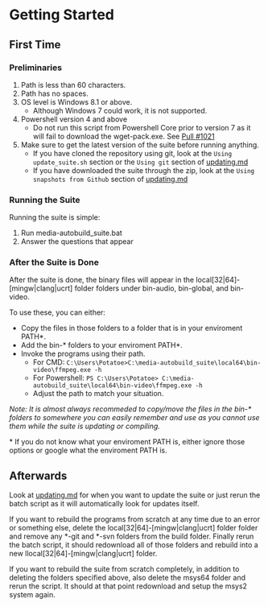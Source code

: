 # Getting Started

## First Time

### Preliminaries

1. Path is less than 60 characters.
2. Path has no spaces.
3. OS level is Windows 8.1 or above.
    - Although Windows 7 could work, it is not supported.
4. Powershell version 4 and above
    - Do not run this script from Powershell Core prior to version 7 as it will fail to download the wget-pack.exe. See [Pull #1021](https://github.com/m-ab-s/media-autobuild_suite/pull/1021)
5. Make sure to get the latest version of the suite before running anything.
    - If you have cloned the repository using git, look at the `Using update_suite.sh` section or the `Using git` section of [updating.md](./updating.md#using-git)
    - If you have downloaded the suite through the zip, look at the `Using snapshots from Github` section of [updating.md](./updating.md#using-snapshots-from-github#using-snapshots-from-github)

### Running the Suite

Running the suite is simple:

1. Run media-autobuild_suite.bat
2. Answer the questions that appear

### After the Suite is Done

After the suite is done, the binary files will appear in the local[32|64]-[mingw|clang|ucrt] folder folders under bin-audio, bin-global, and bin-video.

To use these, you can either:

- Copy the files in those folders to a folder that is in your enviroment PATH*.
- Add the bin-* folders to your enviroment PATH*.
- Invoke the programs using their path.
  - For CMD: `C:\Users\Potatoe>C:\media-autobuild_suite\local64\bin-video\ffmpeg.exe -h`
  - For Powershell: `PS C:\Users\Potatoe> C:\media-autobuild_suite\local64\bin-video\ffmpeg.exe -h`
  - Adjust the path to match your situation.

*Note: It is almost always recommeded to copy/move the files in the bin-\* folders to somewhere you can easily remember and use as you cannot use them while the suite is updating or compiling.*

\* If you do not know what your enviroment PATH is, either ignore those options or google what the enviroment PATH is.

## Afterwards

Look at [updating.md](./updating.md) for when you want to update the suite or just rerun the batch script as it will automatically look for updates itself.

If you want to rebuild the programs from scratch at any time due to an error or something else, delete the local[32|64]-[mingw|clang|ucrt] folder folder and remove any \*-git and \*-svn folders from the build folder. Finally rerun the batch script, it should redownload all of those folders and rebuild into a new llocal[32|64]-[mingw|clang|ucrt] folder.

If you want to rebuild the suite from scratch completely, in addition to deleting the folders specified above, also delete the msys64 folder and rerun the script. It should at that point redownload and setup the msys2 system again.
